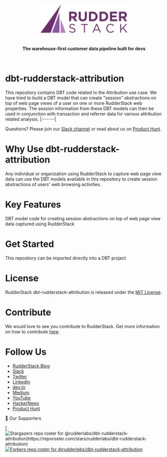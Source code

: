 <p align="center"><a href="https://rudderstack.com"><img src="https://raw.githubusercontent.com/rudderlabs/rudder-server/master/resources/RudderStack.png" alt="RudderStack - An Open Source Customer Data Platform" height="90"/></a></p>
<h1 align="center"></h1>
<p align="center"><b>The warehouse-first customer data pipeline built for devs</b></p>
<br/>

# dbt-rudderstack-attribution

This repository contains DBT code related to the Attribution use case. We have tried to build a DBT model that can create "session" abstractions on top of web page views of a user on one or more RudderStack web properties. The session information from these DBT models can then be used in conjunction with transaction and referrer data for various attribution related analysis. 
|:------|
 

Questions? Please join our [Slack channel](https://resources.rudderstack.com/join-rudderstack-slack) or read about us on [Product Hunt](https://www.producthunt.com/posts/rudderstack). 

# Why Use dbt-rudderstack-attribution

Any individual or organization using RudderStack to capture web page view data can use the DBT models available in this repository to create session abstractions of users' web browsing activities. 

# Key Features

DBT model code for creating session abstractions on top of web page view data captured using RudderStack 

# Get Started

This repostiory can be imported directly into a DBT project 

# License

RudderStack dbt-rudderstack-attribution is released under the [MIT License][mit_license].

# Contribute

We would love to see you contribute to RudderStack. Get more information on how to contribute [here](CONTRIBUTING.md).

# Follow Us

- [RudderStack Blog][rudderstack-blog]
- [Slack][slack]
- [Twitter][twitter]
- [LinkedIn][linkedin]
- [dev.to][devto]
- [Medium][medium]
- [YouTube][youtube]
- [HackerNews][hackernews]
- [Product Hunt][producthunt]

:clap:  Our Supporters

[![Stargazers repo roster for @rudderlabs/dbt-rudderstack-attribution(https://reporoster.com/stars/rudderlabs/dbt-rudderstack-attribution)](https://github.com/rudderlabs/dbt-rudderstack-attribution/stargazers)
[![Forkers repo roster for @rudderlabs/dbt-rudderstack-attribution](https://reporoster.com/forks/rudderlabs/dbt-rudderstack-attribution)](https://github.com/rudderlabs/dbt-rudderstack-attribution/network/members)

<!----variables---->

[slack]: https://resources.rudderstack.com/join-rudderstack-slack
[twitter]: https://twitter.com/rudderstack
[linkedin]: https://www.linkedin.com/company/rudderlabs/
[devto]: https://dev.to/rudderstack
[medium]: https://rudderstack.medium.com/
[youtube]: https://www.youtube.com/channel/UCgV-B77bV_-LOmKYHw8jvBw
[rudderstack-blog]: https://rudderstack.com/blog/
[hackernews]: https://news.ycombinator.com/item?id=21081756
[producthunt]: https://www.producthunt.com/posts/rudderstack
[mit_license]: https://opensource.org/licenses/MIT
[agplv3_license]: https://www.gnu.org/licenses/agpl-3.0-standalone.html
[sspl_license]: https://www.mongodb.com/licensing/server-side-public-license
[config-generator]: https://github.com/rudderlabs/config-generator
[config-generator-section]: https://github.com/rudderlabs/rudder-server/blob/master/README.md#rudderstack-config-generator
[rudder-logo]: https://repository-images.githubusercontent.com/197743848/b352c900-dbc8-11e9-9d45-4deb9274101f

